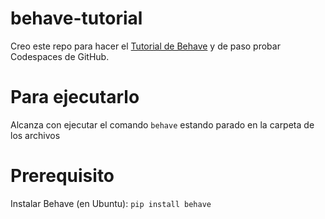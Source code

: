 # behave-tutorial
Creo este repo para hacer el [Tutorial de Behave](https://behave.readthedocs.io/en/latest/tutorial/) y de paso probar Codespaces de GitHub.


# Para ejecutarlo

Alcanza con ejecutar el comando `behave` estando parado en la carpeta de los archivos

# Prerequisito

Instalar Behave (en Ubuntu):
`pip install behave`
